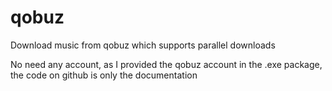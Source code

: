 # qobuz
Download music from qobuz which supports parallel downloads

No need any account, as I provided the qobuz account in the .exe package, the code on github is only the documentation
